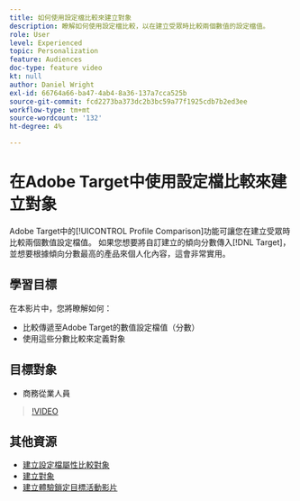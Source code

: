 ```yaml
---
title: 如何使用設定檔比較來建立對象
description: 瞭解如何使用設定檔比較，以在建立受眾時比較兩個數值的設定檔值。
role: User
level: Experienced
topic: Personalization
feature: Audiences
doc-type: feature video
kt: null
author: Daniel Wright
exl-id: 66764a66-ba47-4ab4-8a36-137a7cca525b
source-git-commit: fcd2273ba373dc2b3bc59a77f1925cdb7b2ed3ee
workflow-type: tm+mt
source-wordcount: '132'
ht-degree: 4%

---
```


# 在Adobe Target中使用設定檔比較來建立對象

Adobe Target中的[!UICONTROL Profile Comparison]功能可讓您在建立受眾時比較兩個數值設定檔值。 如果您想要將自訂建立的傾向分數傳入[!DNL Target]，並想要根據傾向分數最高的產品來個人化內容，這會非常實用。

## 學習目標

在本影片中，您將瞭解如何：

* 比較傳遞至Adobe Target的數值設定檔值（分數）
* 使用這些分數比較來定義對象

## 目標對象

* 商務從業人員

>[!VIDEO](https://video.tv.adobe.com/v/23218/?quality=12)

## 其他資源

* [建立設定檔屬性比較對象](https://experienceleague.adobe.com/docs/target/using/audiences/create-audiences/creating-a-profile-attribute-comparison-audience.html?lang=en)
* [建立對象](https://experienceleague.adobe.com/docs/target/using/audiences/create-audiences/create-audience.html?lang=en)
* [建立體驗鎖定目標活動影片](../activities/create-experience-targeting-activities.md)

